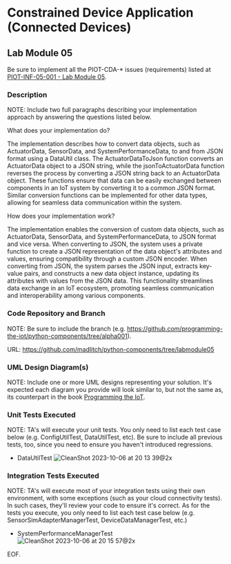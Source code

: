 # Constrained Device Application (Connected Devices)

## Lab Module 05

Be sure to implement all the PIOT-CDA-* issues (requirements) listed at [PIOT-INF-05-001 - Lab Module 05](https://github.com/orgs/programming-the-iot/projects/1#column-10488421).

### Description

NOTE: Include two full paragraphs describing your implementation approach by answering the questions listed below.

What does your implementation do? 

The implementation describes how to convert data objects, such as ActuatorData, SensorData, and SystemPerformanceData, to and from JSON format using a DataUtil class. The ActuatorDataToJson function converts an ActuatorData object to a JSON string, while the jsonToActuatorData function reverses the process by converting a JSON string back to an ActuatorData object. These functions ensure that data can be easily exchanged between components in an IoT system by converting it to a common JSON format. Similar conversion functions can be implemented for other data types, allowing for seamless data communication within the system.

How does your implementation work?

The implementation enables the conversion of custom data objects, such as ActuatorData, SensorData, and SystemPerformanceData, to JSON format and vice versa. When converting to JSON, the system uses a private function to create a JSON representation of the data object's attributes and values, ensuring compatibility through a custom JSON encoder. When converting from JSON, the system parses the JSON input, extracts key-value pairs, and constructs a new data object instance, updating its attributes with values from the JSON data. This functionality streamlines data exchange in an IoT ecosystem, promoting seamless communication and interoperability among various components.
### Code Repository and Branch

NOTE: Be sure to include the branch (e.g. https://github.com/programming-the-iot/python-components/tree/alpha001).

URL: https://github.com/madlitch/python-components/tree/labmodule05

### UML Design Diagram(s)

NOTE: Include one or more UML designs representing your solution. It's expected each
diagram you provide will look similar to, but not the same as, its counterpart in the
book [Programming the IoT](https://learning.oreilly.com/library/view/programming-the-internet/9781492081401/).


### Unit Tests Executed

NOTE: TA's will execute your unit tests. You only need to list each test case below
(e.g. ConfigUtilTest, DataUtilTest, etc). Be sure to include all previous tests, too,
since you need to ensure you haven't introduced regressions.

- DataUtilTest
![CleanShot 2023-10-06 at 20 13 39@2x](https://github.com/lybamughees/book-exercise-docs/assets/33076159/13e26c85-7a4e-4327-8f95-d3d22d47cbdc)

### Integration Tests Executed

NOTE: TA's will execute most of your integration tests using their own environment, with
some exceptions (such as your cloud connectivity tests). In such cases, they'll review
your code to ensure it's correct. As for the tests you execute, you only need to list each
test case below (e.g. SensorSimAdapterManagerTest, DeviceDataManagerTest, etc.)

- SystemPerformanceManagerTest
![CleanShot 2023-10-06 at 20 15 57@2x](https://github.com/lybamughees/book-exercise-docs/assets/33076159/ecb2ab92-d32e-466a-ad58-3be273b1d2a6)


EOF.
